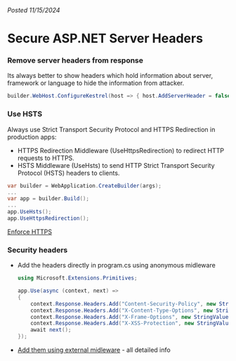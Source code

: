 *Posted 11/15/2024*
# Secure ASP.NET Server Headers

### Remove server headers from response
Its always better to show headers which hold information about server, framework or language to hide the information from attacker.

```csharp
builder.WebHost.ConfigureKestrel(host => { host.AddServerHeader = false;  });
```

### Use HSTS
Always use Strict Transport Security Protocol and HTTPS Redirection in production apps: 

* HTTPS Redirection Middleware (UseHttpsRedirection) to redirect HTTP requests to HTTPS.
* HSTS Middleware (UseHsts) to send HTTP Strict Transport Security Protocol (HSTS) headers to clients.

```csharp
var builder = WebApplication.CreateBuilder(args);
...
var app = builder.Build();
...
app.UseHsts();
app.UseHttpsRedirection();
```

[Enforce HTTPS](https://learn.microsoft.com/en-us/aspnet/core/security/enforcing-ssl?view=aspnetcore-9.0&tabs=visual-studio%2Clinux-sles)

### Security headers

* Add the headers directly in program.cs using anonymous midleware
    ```csharp 
    using Microsoft.Extensions.Primitives;

    app.Use(async (context, next) =>
    {
        context.Response.Headers.Add("Content-Security-Policy", new StringValues("default-src 'self'"));
        context.Response.Headers.Add("X-Content-Type-Options", new StringValues("nosniff"));
        context.Response.Headers.Add("X-Frame-Options", new StringValues("SAMEORIGIN"));
        context.Response.Headers.Add("X-XSS-Protection", new StringValues("1; mode=block"));
        await next();
    });
    ```

* [Add them using external midleware](https://www.meziantou.net/security-headers-in-asp-net-core.htm) - all detailed info